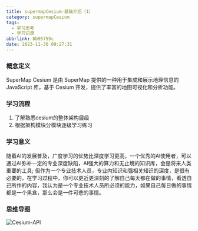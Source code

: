 ```yaml
---
title: supermapCesium-基础介绍（1）
category: supermapCesium
tags:
  - 学习思考
  - 学习记录
abbrlink: 8b95755c
date: 2023-11-30 09:27:31
---
```


<!--more-->

### 概念定义
SuperMap Cesium 是由 SuperMap 提供的一种用于集成和展示地理信息的 JavaScript 库，基于 Cesium 开发，提供了丰富的地图可视化和分析功能。

### 学习流程

1. 了解熟悉cesium的整体架构层级
2. 根据架构模块分模块逐级学习练习

### 学习意义

随着AI的发展普及，广度学习的优势比深度学习更高，一个优秀的AI使用者，可以通过AI弥补一定的专业深度缺陷，AI强大的算力和无止境的知识库，会是将来人类重要的工具;
但作为一个专业技术人员，专业内知识和强相关知识的深度，是很有必要的，在学习过程中，你可以更近更深刻的了解自己每天都在做的事情，看透自己所作的内容，我认为是一个专业技术人员所必须的能力，如果自己每日做的事情都是一个黑盒，那么会是一件可悲的事情。

### 思维导图

![Cesium-API](https://img.nonnight.com/img/web-gis/cesium-api.png)
